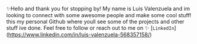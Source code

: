 ✨Hello and thank you for stopping by! 
My name is Luis Valenzuela and im looking to connect with some awesome people and make some cool stuff!
this my personal Github where youll see some of the projects and other stuff ive done. 
Feel free to follow or reach out to me on  ✨ [`LinkedIn`] (https://www.linkedin.com/in/luis-valenzuela-568357158/)

